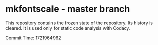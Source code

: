 # mkfontscale - master branch

This repository contains the frozen state of the repository.
Its history is cleared. It is used only for static code
analysis with Codacy.

Commit Time: 1721964962